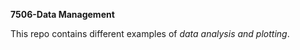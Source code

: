 **7506-Data Management**  

This repo contains different examples of _data analysis and plotting_.  


<!---
![alt text](https://github.com/adam-p/markdown-here/raw/master/src/common/images/icon48.png "Logo Title Text 1")
-->



